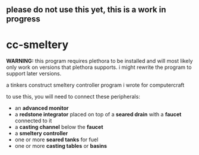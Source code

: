 ## please do not use this yet, this is a work in progress

# cc-smeltery

**WARNING:** this program requires plethora to be installed and will most likely only work on versions that plethora supports. i might rewrite the program to support later versions.

a tinkers construct smeltery controller program i wrote for computercraft

to use this, you will need to connect these peripherals:
- an **advanced monitor**
- a **redstone integrator** placed on top of a **seared drain** with a **faucet** connected to it
- a **casting channel** below the **faucet**
- a **smeltery controller**
- one or more **seared tanks** for fuel
- one or more **casting tables** or **basins**
